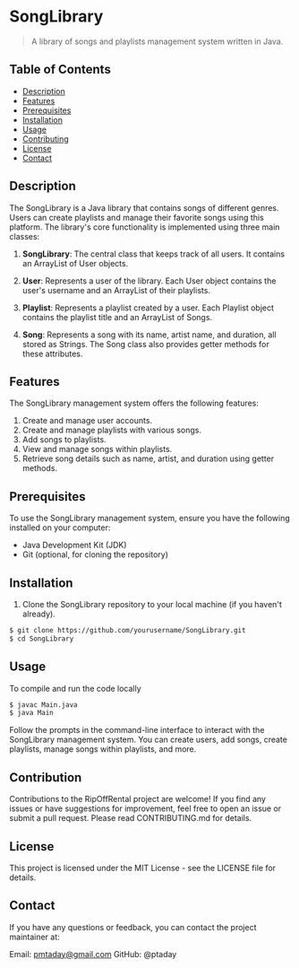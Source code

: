 # SongLibrary

> A library of songs and playlists management system written in Java.

## Table of Contents

- [Description](#description)
- [Features](#features)
- [Prerequisites](#prerequisites)
- [Installation](#installation)
- [Usage](#usage)
- [Contributing](#contributing)
- [License](#license)
- [Contact](#contact)

## Description

The SongLibrary is a Java library that contains songs of different genres. Users can create playlists and manage their favorite songs using this platform. The library's core functionality is implemented using three main classes:

1. **SongLibrary**: The central class that keeps track of all users. It contains an ArrayList of User objects.

2. **User**: Represents a user of the library. Each User object contains the user's username and an ArrayList of their playlists.

3. **Playlist**: Represents a playlist created by a user. Each Playlist object contains the playlist title and an ArrayList of Songs.

4. **Song**: Represents a song with its name, artist name, and duration, all stored as Strings. The Song class also provides getter methods for these attributes.

## Features

The SongLibrary management system offers the following features:

1. Create and manage user accounts.
2. Create and manage playlists with various songs.
3. Add songs to playlists.
4. View and manage songs within playlists.
5. Retrieve song details such as name, artist, and duration using getter methods.

## Prerequisites

To use the SongLibrary management system, ensure you have the following installed on your computer:

- Java Development Kit (JDK)
- Git (optional, for cloning the repository)

## Installation

1. Clone the SongLibrary repository to your local machine (if you haven't already).

```bash
$ git clone https://github.com/yourusername/SongLibrary.git
$ cd SongLibrary
```

## Usage
 
 To compile and run the code locally

```bash
$ javac Main.java 
$ java Main
```
Follow the prompts in the command-line interface to interact with the SongLibrary management system. You can create users, add songs, create playlists, manage songs within playlists, and more.

## Contribution

Contributions to the RipOffRental project are welcome! If you find any issues or have suggestions for improvement, feel free to open an issue or submit a pull request. Please read CONTRIBUTING.md for details.

## License
This project is licensed under the MIT License - see the LICENSE file for details.

## Contact
If you have any questions or feedback, you can contact the project maintainer at:

Email: pmtaday@gmail.com
GitHub: @ptaday

 
